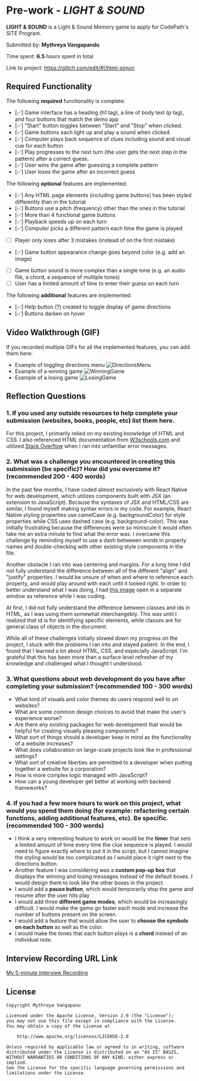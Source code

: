 # Pre-work - *LIGHT & SOUND*

**LIGHT & SOUND** is a Light & Sound Memory game to apply for CodePath's SITE Program. 

Submitted by: **Mythreya Vangapandu**

Time spent: **6.5** hours spent in total

Link to project: https://glitch.com/edit/#!/html-simon

## Required Functionality

The following **required** functionality is complete:

* [✅] Game interface has a heading (h1 tag), a line of body text (p tag), and four buttons that match the demo app
* [✅] "Start" button toggles between "Start" and "Stop" when clicked. 
* [✅] Game buttons each light up and play a sound when clicked. 
* [✅] Computer plays back sequence of clues including sound and visual cue for each button
* [✅] Play progresses to the next turn (the user gets the next step in the pattern) after a correct guess. 
* [✅] User wins the game after guessing a complete pattern
* [✅] User loses the game after an incorrect guess

The following **optional** features are implemented:

* [✅] Any HTML page elements (including game buttons) has been styled differently than in the tutorial
* [✅] Buttons use a pitch (frequency) other than the ones in the tutorial
* [✅] More than 4 functional game buttons
* [✅] Playback speeds up on each turn
* [✅] Computer picks a different pattern each time the game is played
* [ ] Player only loses after 3 mistakes (instead of on the first mistake)
* [✅] Game button appearance change goes beyond color (e.g. add an image)
* [ ] Game button sound is more complex than a single tone (e.g. an audio file, a chord, a sequence of multiple tones)
* [ ] User has a limited amount of time to enter their guess on each turn

The following **additional** features are implemented:

- [✅] Help button (?) created to toggle display of game directions
- [✅] Buttons darken on hover

## Video Walkthrough (GIF)

If you recorded multiple GIFs for all the implemented features, you can add them here:
* Example of toggling directions menu
![DirectionsMenu](https://user-images.githubusercontent.com/78658852/160687890-b8ff585c-49c0-45a4-8598-92290fbfb5a6.gif)
* Example of a winning game 
![WinningGame](https://user-images.githubusercontent.com/78658852/160687973-985ad638-7d91-41f5-a75e-969613c50159.gif)
* Example of a losing game
![LosingGame](https://user-images.githubusercontent.com/78658852/160688689-58f1cf55-bf1b-4631-a093-7e800a38e69a.gif)


## Reflection Questions

### 1. If you used any outside resources to help complete your submission (websites, books, people, etc) list them here. 

For this project, I primarily relied on my existing knowledge of HTML and CSS. I also referenced HTML documentation from 
[W3schools.com](https://www.w3schools.com/) and utilized [Stack Overflow](https://stackoverflow.com) when I ran into unfamiliar error messages.

### 2. What was a challenge you encountered in creating this submission (be specific)? How did you overcome it? (recommended 200 - 400 words) 
In the past few months, I have coded almost exclusively with React Native for web development, which utilizes components built with JSX (an extension to JavaScript). Because the syntaxes of
JSX and HTML/CSS are similar, I found myself making syntax errors in my code. For example, React Native styling properties 
use camelCase (e.g. backgroundColor) for style properties while CSS uses dashed case (e.g. background-color). This was initially frustrating because the
differences were so miniscule it would often take me an extra minute to find what the error was. I overcame this challenge by reminding myself to use
a dash betweeen words in property names and double-checking with other existing style components in the file. 

Another obstacle I ran into was centering and margins. For a long time I did not fully understand the difference between 
all of the different "align" and "justify" properties. I would be unsure of when and where to reference each property, and 
would play around with each until it looked right. In order to better understand what I was doing, I had 
[this image](https://pbs.twimg.com/media/ExBNameVgAElLBh.jpg) open in a separate window as reference while I was coding.

At first, I did not fully understand the difference between classes and ids in HTML, as I was using them somewhat interchangebly. This was 
until I realized that id is for identifying specific elements, while classes are for general class of objects in the document.

While all of these challenges initially slowed down my progress on the project, I stuck with the problems I ran into and stayed patient.
In the end, I found that I learned a lot about HTML, CSS, and especially JavaScript. I'm grateful that this has been more than 
a surface level refresher of my knowledge and challenged what I thought I understood.
### 3. What questions about web development do you have after completing your submission? (recommended 100 - 300 words) 
* What kind of visuals and color themes do users respond well to on websites?
* What are some common design choices to avoid that make the user's experience worse?
* Are there any existing packages for web development that would be helpful for creating visually pleasing components?
* What sort of things should a developer keep in mind as the functionality of a website increases?
* What does collaboration on large-scale projects look like in professional settings?
* What sort of creative liberties are permitted to a developer when putting together a website for a corporation?
* How is more complex logic managed with JavaScript?
* How can a young developer get better at working with backend frameworks?


### 4. If you had a few more hours to work on this project, what would you spend them doing (for example: refactoring certain functions, adding additional features, etc). Be specific. (recommended 100 - 300 words) 
* I think a very interesting feature to work on would be the **timer** that sets a limited amount of time every time the clue sequence is 
played. I would need to figure exactly where to put it in the script, but I cannot imagine the styling would be too complicated as I would
place it right next to the directions button.
* Another feature I was considering was a **custom pop-up box** that displays the winning and losing messages instead of the default boxes. I 
would design them to look like the other boxes in the project.
* I would add a **pause button**, which would temporarily stop the game and resume after the user hits play
* I would add three **different game modes**, which would be increasingly difficult. I would make the game go faster each mode and increase 
the number of buttons present on the screen.
* I would add a feature that would allow the user to **choose the symbols on each button** as well as the color. 
* I would make the tones that each button plays is a **chord** instead of an individual note.

## Interview Recording URL Link

[My 5-minute Interview Recording](https://youtu.be/VZudzfN9Ta4)


## License

    Copyright Mythreya Vangapanu

    Licensed under the Apache License, Version 2.0 (the "License");
    you may not use this file except in compliance with the License.
    You may obtain a copy of the License at

        http://www.apache.org/licenses/LICENSE-2.0

    Unless required by applicable law or agreed to in writing, software
    distributed under the License is distributed on an "AS IS" BASIS,
    WITHOUT WARRANTIES OR CONDITIONS OF ANY KIND, either express or implied.
    See the License for the specific language governing permissions and
    limitations under the License.

